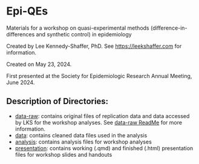 # Epi-QEs

Materials for a workshop on quasi-experimental methods (difference-in-differences and synthetic control) in epidemiology

Created by Lee Kennedy-Shaffer, PhD. See <https://leekshaffer.com> for information.

Created on May 23, 2024.

First presented at the Society for Epidemiologic Research Annual Meeting, June 2024.

## Description of Directories:

-   [data-raw](https://github.com/leekshaffer/Epi-QEs/tree/main/data-raw): contains original files of replication data and data accessed by LKS for the workshop analyses. See [data-raw ReadMe](https://github.com/leekshaffer/Epi-QEs/tree/main/data-raw/README.md) for more information.
-   [data](https://github.com/leekshaffer/Epi-QEs/tree/main/data): contains cleaned data files used in the analysis
-   [analysis](https://github.com/leekshaffer/Epi-QEs/tree/main/analysis): contains analysis files for workshop analyses
-   [presentation](https://github.com/leekshaffer/Epi-QEs/tree/main/presentation): contains working (.qmd) and finished (.html) presentation files for workshop slides and handouts
